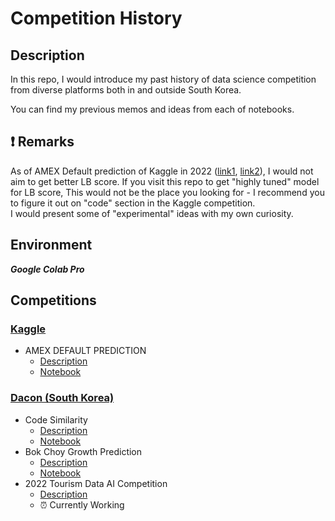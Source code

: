 # Competition History

## Description
In this repo, I would introduce my past history of data science competition from diverse platforms both in and outside South Korea. 

You can find my previous memos and ideas from each of notebooks.

## :exclamation: Remarks

As of AMEX Default prediction of Kaggle in 2022 ([link1](https://www.kaggle.com/competitions/amex-default-prediction/discussion/348093), [link2](https://www.kaggle.com/competitions/amex-default-prediction/discussion/348108)), I would not aim to get better LB score. If you visit this repo to get "highly tuned" model for LB score, This would not be the place you looking for - I recommend you to figure it out on "code" section in the Kaggle competition.   
 I would present some of "experimental" ideas with my own curiosity. 

## Environment 
***Google Colab Pro***

## Competitions
### [Kaggle](https://www.kaggle.com/)
- AMEX DEFAULT PREDICTION
    - [Description](https://www.kaggle.com/competitions/amex-default-prediction) 
    - [Notebook](https://github.com/keonho-kim/MyCompetitions/tree/main/Notebooks-By-Competition/2022-Kaggle-AMEX-Default-Classification/Notebook)

### [Dacon (South Korea)](https://dacon.io/community/forum)
- Code Similarity
    - [Description](https://dacon.io/competitions/official/235900/overview/description) 
    - [Notebook](https://github.com/keonho-kim/MyCompetitions/tree/main/Notebooks-By-Competition/2022-Dacon-Code-Similiarity)
- Bok Choy Growth Prediction
    - [Description](https://dacon.io/competitions/official/235961/overview/description) 
    - [Notebook](https://github.com/keonho-kim/MyCompetitions/tree/main/Notebooks-By-Competition/2022-Dacon-Growth-Regression) 
- 2022 Tourism Data AI Competition
    - [Description](https://dacon.io/competitions/official/235978/overview/description)
    - :alarm_clock: Currently Working